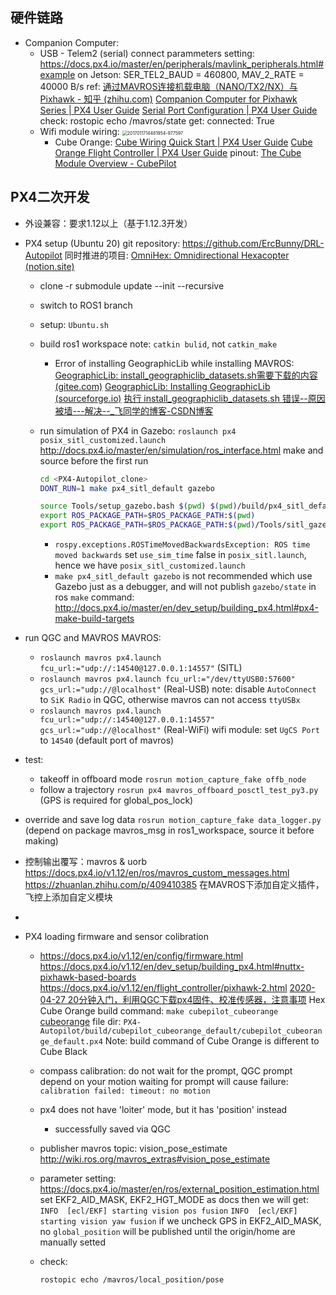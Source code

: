 
## 硬件链路

- Companion Computer: 
  - USB - Telem2 (serial) connect
    parammeters setting: https://docs.px4.io/master/en/peripherals/mavlink_peripherals.html#example
    on Jetson: SER_TEL2_BAUD = 460800, MAV_2_RATE = 40000 B/s
    ref:
    [通过MAVROS连接机载电脑（NANO/TX2/NX）与Pixhawk - 知乎 (zhihu.com)](https://zhuanlan.zhihu.com/p/364390798) 
    [Companion Computer for Pixhawk Series | PX4 User Guide](https://docs.px4.io/master/en/companion_computer/pixhawk_companion.html) 
    [Serial Port Configuration | PX4 User Guide](https://docs.px4.io/master/en/peripherals/serial_configuration.html) 
    check: rostopic echo /mavros/state
    get: connected: True
  - Wifi module wiring: 
    <img src="DevNote.assets/2017011714481954-977597-16516703043761.jpg" alt="2017011714481954-977597" style="zoom: 50%;" />
    - Cube Orange:
      [Cube Wiring Quick Start | PX4 User Guide](https://docs.px4.io/v1.12/en/assembly/quick_start_cube.html) 
      [Cube Orange Flight Controller | PX4 User Guide](https://docs.px4.io/master/en/flight_controller/cubepilot_cube_orange.html) 
      pinout: [The Cube Module Overview - CubePilot](https://docs.cubepilot.org/user-guides/autopilot/the-cube-module-overview) 

## PX4二次开发

- 外设兼容：要求1.12以上（基于1.12.3开发）

- PX4 setup (Ubuntu 20)
  git repository: https://github.com/ErcBunny/DRL-Autopilot 
  同时推进的项目: [OmniHex: Omnidirectional Hexacopter (notion.site)](https://ryan-yql.notion.site/OmniHex-Omnidirectional-Hexacopter-2dcce2cdaf9e43e4810e976ceec3730f) 

  - clone -r
    submodule update --init --recursive

  - switch to ROS1 branch

  - setup: `Ubuntu.sh`

  - build ros1 workspace
    note: `catkin bulid`, not `catkin_make` 

    - Error of installing GeographicLib while installing MAVROS: 
      [GeographicLib: install_geographiclib_datasets.sh需要下载的内容 (gitee.com)](https://gitee.com/MrZhaosx/geographic-lib) 
      [GeographicLib: Installing GeographicLib (sourceforge.io)](https://geographiclib.sourceforge.io/html/install.html) 
      [执行 install_geographiclib_datasets.sh 错误--原因被墙---解决--_飞同学的博客-CSDN博客](https://blog.csdn.net/z1872385/article/details/122636411) 
    
  - run simulation of PX4 in Gazebo: `roslaunch px4 posix_sitl_customized.launch`
    http://docs.px4.io/master/en/simulation/ros_interface.html
    make and source before the first run

    ```sh
    cd <PX4-Autopilot_clone>
    DONT_RUN=1 make px4_sitl_default gazebo
    
    source Tools/setup_gazebo.bash $(pwd) $(pwd)/build/px4_sitl_default
    export ROS_PACKAGE_PATH=$ROS_PACKAGE_PATH:$(pwd)
    export ROS_PACKAGE_PATH=$ROS_PACKAGE_PATH:$(pwd)/Tools/sitl_gazebo
    ```

    - `rospy.exceptions.ROSTimeMovedBackwardsException: ROS time moved backwards`
      set `use_sim_time` false in `posix_sitl.launch`, hence we have `posix_sitl_customized.launch` 
    - `make px4_sitl_default gazebo` is not recommended
      which use Gazebo just as a debugger, and will not publish `gazebo/state` in ros
      `make` command: http://docs.px4.io/master/en/dev_setup/building_px4.html#px4-make-build-targets 

- run QGC and MAVROS
  MAVROS: 

  - `roslaunch mavros px4.launch fcu_url:="udp://:14540@127.0.0.1:14557"` (SITL)
  - `roslaunch mavros px4.launch fcu_url:="/dev/ttyUSB0:57600" gcs_url:="udp://@localhost"` (Real-USB) 
    note: disable `AutoConnect` to `SiK Radio` in QGC, otherwise mavros can not access `ttyUSBx` 
  - `roslaunch mavros px4.launch fcu_url:="udp://:14540@127.0.0.1:14557" gcs_url:="udp://@localhost"`
    (Real-WiFi)
    wifi module: set `UgCS Port` to `14540` (default port of mavros)

- test: 

  - takeoff in offboard mode
    `rosrun motion_capture_fake offb_node` 
  - follow a trajectory
    `rosrun px4 mavros_offboard_posctl_test_py3.py` (GPS is required for global_pos_lock)

- override and save log data
  `rosrun motion_capture_fake data_logger.py`
  (depend on package mavros_msg in ros1_workspace, source it before making)

- 控制输出覆写：mavros & uorb 
  https://docs.px4.io/v1.12/en/ros/mavros_custom_messages.html
  https://zhuanlan.zhihu.com/p/409410385 
  在MAVROS下添加自定义插件，飞控上添加自定义模块
- 
- PX4 loading firmware and sensor colibration 

  - https://docs.px4.io/v1.12/en/config/firmware.html
    https://docs.px4.io/v1.12/en/dev_setup/building_px4.html#nuttx-pixhawk-based-boards 
    https://docs.px4.io/v1.12/en/flight_controller/pixhawk-2.html 
    [2020-04-27 20分钟入门，利用QGC下载px4固件、校准传感器，注意事项](https://www.bilibili.com/video/BV1M54y1R71u) 
    Hex Cube Orange build command: `make cubepilot_cubeorange` [cubeorange](https://docs.px4.io/v1.12/en/flight_controller/cubepilot_cube_orange.html) 
    file dir: `PX4-Autopilot/build/cubepilot_cubeorange_default/cubepilot_cubeorange_default.px4` 
    Note: build command of Cube Orange is different to Cube Black
    
  - compass calibration: 
    do not wait for the prompt, QGC prompt depend on your motion
    waiting for prompt will cause failure: `calibration failed: timeout: no motion` 

  - px4 does not have 'loiter' mode, but it has 'position' instead
    - successfully saved via QGC

  - publisher mavros topic: vision_pose_estimate 
    http://wiki.ros.org/mavros_extras#vision_pose_estimate
      
  - parameter setting: 
    https://docs.px4.io/master/en/ros/external_position_estimation.html
    set EKF2_AID_MASK, EKF2_HGT_MODE as docs
    then we will get: 
    `INFO  [ecl/EKF] starting vision pos fusion`
    `INFO  [ecl/EKF] starting vision yaw fusion`
    if we uncheck GPS in EKF2_AID_MASK, no `global_position` will be published until
    the origin/home are manually setted
    
  - check:
    ```bash
    rostopic echo /mavros/local_position/pose
    ```
  
  

